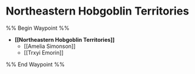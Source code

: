 # Northeastern Hobgoblin Territories
%% Begin Waypoint %%
- **[[Northeastern Hobgoblin Territories]]**
	- [[Amelia Simonson]]
	- [[Trxyi Emorin]]

%% End Waypoint %%
